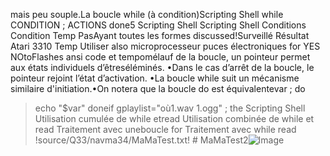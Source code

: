 mais peu souple.La boucle while (à condition)Scripting Shell
while CONDITION ;
ACTIONS
done5
Scripting Shell
Scripting Shell
Conditions
Condition Temp PasAyant toutes les formes discussed!Surveillé
Résultat
Atari 3310 Temp
 Utiliser also
microprocesseur puces électroniques
for YES NOtoFlashes ansi code et tempomélauf de la boucle, un pointeur permet aux états individuels d’êtreséléminés.
•Dans le cas d’arrêt de la boucle, le pointeur rejoint l’état d’activation. •La boucle while suit un mécanisme similaire d'initiation.•On notera que la boucle do est équivalentevar ; do 
>echo "$var"
>doneif gplaylist="où1.wav 1.ogg" ; the
Scripting Shell
Utilisation cumulée de while etread 	 Utilisation combinée de while et read 	Traitement avec uneboucle for 	 Traitement avec while read
!source/Q33/navma34/MaMaTest.txt! 	# MaMaTest2![Image](image13.png)